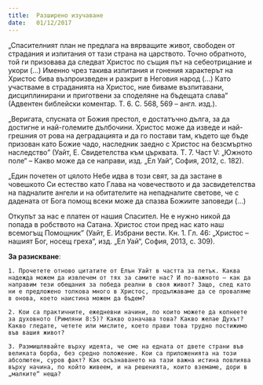 ```yaml
---
title:  Разширено изучаване
date:   01/12/2017
---
```


„Спасителният план не предлага на вярващите живот, свободен от страдания и изпитания от тази страна на царството. Точно обратното, той ги призовава да следват Христос по същия път на себеотрицание и укори (...) Именно чрез такива изпитания и гонения характерът на Христос бива възпроизведен и разкрит в Неговия народ (...) Като участваме в страданията на Христос, ние биваме възпитавани, дисциплинирани и приготвени за споделяне на бъдещата слава“ (Адвентен библейски коментар. Т. 6. С. 568, 569 – англ. изд.).

„Веригата, спусната от Божия престол, е достатъчно дълга, за да достигне и най-големите дълбочини. Христос може да изведе и най-грешния от рова на деградацията и да го постави там, където ще бъде призован като Божие чадо, наследник заедно с Христос на безсмъртно наследство” (Уайт, Е. Свидетелства към църквата. Т. 7. Част V: „Южното поле“ – Какво може да се направи, изд. „Ел Уай“, София, 2012, с. 182).

„Един почетен от цялото Небе идва в този свят, за да застане в човешкото Си естество като Глава на човечеството и да засвидетелства на падналите ангели и на обитателите на непадналите светове, че с дадената от Бога помощ всеки може да спазва Божиите заповеди (...)

Откупът за нас е платен от нашия Спасител. Не е нужно никой да попада в робството на Сатана. Христос стои пред нас като наш всемогъщ Помощник” (Уайт, Е. Избрани вести. Кн. 1. Гл. 46: „Христос – нашият Бог, носещ греха“, изд. „Ел Уай“, София, 2013, с. 309).

**За разискване**:

`1. Прочетете отново цитатите от Елън Уайт в частта за петък. Каква надежда можем да извлечем от тях за самите нас? И по-важното – как да направим тези обещания за победа реални в своя живот? Защо, след като ни е предложено толкова много в Христос, продължаваме да се проваляме в онова, което наистина можем да бъдем?`

`2. Кои са практичните, ежедневни начини, по които можете да копнеете за духовното (Римляни 8:5)? Какво означава това? Какво желае Духът? Какво гледате, четете или мислите, което прави това трудно постижимо във вашия живот?`

`3. Размишлявайте върху идеята, че сме на едната от двете страни във великата борба, без средно положение. Кои са приложенията на този абсолютен, суров факт? Как осъзнаването на тази важна истина повлиява върху начина, по който живеем, и на решенията, които вземаме, дори в „малките“ неща?`